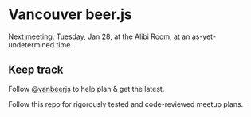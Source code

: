 # Vancouver beer.js

Next meeting: Tuesday, Jan 28, at the Alibi Room, at an as-yet-undetermined time.

## Keep track

Follow [@vanbeerjs](http://twitter.com/vanbeerjs) to help plan & get the latest.

Follow this repo for rigorously tested and code-reviewed meetup plans.
